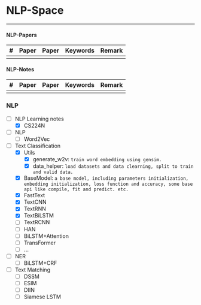 # NLP-Space

---

#### NLP-Papers
| # | Paper | Paper | Keywords | Remark |
|---|-------|----------|------------|------|
| | | | | |

#### NLP-Notes
| # | Paper | Paper | Keywords | Remark |
|---|-------|----------|------------|------|
| | | | | |

### NLP

* [ ] NLP Learning notes
    * [x] CS224N
* [ ] NLP
    * [ ] Word2Vec  
* [ ] Text Classification
    * [x] Utils
        * [x] generate_w2v: `train word embedding using gensim.`
        * [x] data_helper: `load datasets and data clearning, split to train and valid data.`
    * [x] BaseModel: `a base model, including parameters initialization, embedding initialization, loss function and accuracy, some base api like compile, fit and predict. etc.`
    * [x] FastText
    * [x] TextCNN
    * [x] TextRNN
    * [x] TextBiLSTM
    * [ ] TextRCNN
    * [ ] HAN
    * [ ] BiLSTM+Attention
    * [ ] TransFormer
    * [ ] ...
* [ ] NER
    * [ ] BiLSTM+CRF
* [ ] Text Matching
    * [ ] DSSM
    * [ ] ESIM
    * [ ] DIIN
    * [ ] Siamese LSTM

